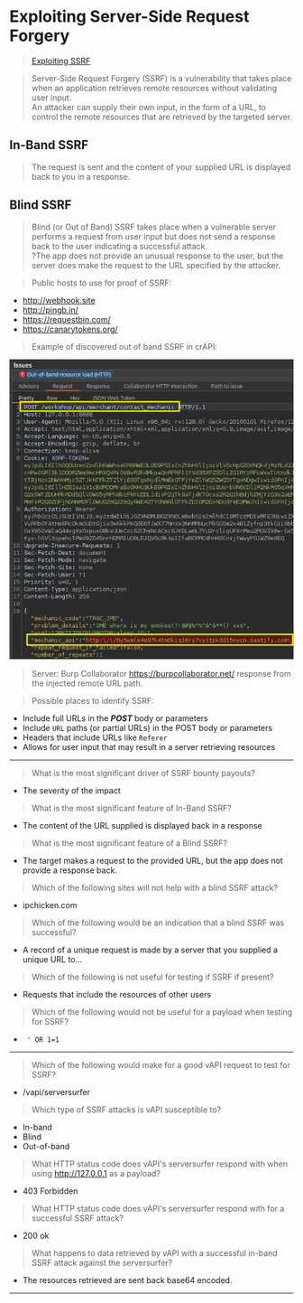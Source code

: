 # Exploiting Server-Side Request Forgery  

>[Exploiting SSRF](https://university.apisec.ai/products/api-penetration-testing/categories/2150259072/posts/2158923076)  

>Server-Side Request Forgery (SSRF) is a vulnerability that takes place when an application retrieves remote resources without validating user input.  
>An attacker can supply their own input, in the form of a URL, to control the remote resources that are retrieved by the targeted server.  

## In-Band SSRF  

>The request is sent and the content of your supplied URL is displayed back to you in a response.  


## Blind SSRF  

>Blind (or Out of Band) SSRF takes place when a vulnerable server performs a request from user input but does not send a response back to the user indicating a successful attack.  
?The app does not provide an unusual response to the user, but the server does make the request to the URL specified by the attacker.  

>Public hosts to use for proof of SSRF:

* http://webhook.site
* http://pingb.in/  
* https://requestbin.com/ 
* https://canarytokens.org/  

>Example of discovered out of band SSRF in crAPI:  

![crapi-out-of-band-resource-load-ssrf.png](/images/crapi-out-of-band-resource-load-ssrf.png)  

>Server: Burp Collaborator https://burpcollaborator.net/ response from the injected remote URL path.  

>Possible places to identify SSRF:  

* Include full URLs in the ***POST*** body or parameters
* Include `URL` paths (or partial URLs) in the POST body or parameters
* Headers that include URLs like `Referer`  
* Allows for user input that may result in a server retrieving resources  

----  

>What is the most significant driver of SSRF bounty payouts?  

* The severity of the impact  

>What is the most significant feature of In-Band SSRF?  

* The content of the URL supplied is displayed back in a response  

>What is the most significant feature of a Blind SSRF?  

* The target makes a request to the provided URL, but the app does not provide a response back.  

>Which of the following sites will not help with a blind SSRF attack?  

* ipchicken.com  

>Which of the following would be an indication that a blind SSRF was successful?  

* A record of a unique request is made by a server that you supplied a unique URL to...  

>Which of the following is not useful for testing if SSRF if present?  

* Requests that include the resources of other users  

>Which of the following would not be useful for a payload when testing for SSRF?  

* ``` ' OR 1=1```  

----  

>Which of the following would make for a good vAPI request to test for SSRF?  

* /vapi/serversurfer

>Which type of SSRF attacks is vAPI susceptible to?  

* In-band
* Blind
* Out-of-band

>What HTTP status code does vAPI's serversurfer respond with when using http://127.0.0.1 as a payload?  

* 403 Forbidden  

>What HTTP status code does vAPI's serversurfer respond with for a successful SSRF attack?  

* 200 ok  

>What happens to data retrieved by vAPI with a successful in-band SSRF attack against the serversurfer?  

* The resources retrieved are sent back base64 encoded.  

----  
